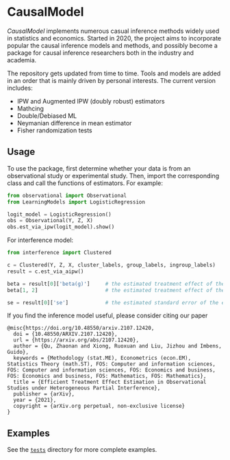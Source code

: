 # CausalModel

*CausalModel* implements numerous casual inference methods widely used in statistics and economics.
Started in 2020, the project aims to incorporate popular the causal inference models and methods, and possibly become a package for causal inference researchers both in the industry and academia.

The repository gets updated from time to time.
Tools and models are added in an order that is mainly driven by personal interests.
The current version includes:

* IPW and Augmented IPW (doubly robust) estimators
* Mathcing
* Double/Debiased ML
* Neymanian difference in mean estimator
* Fisher randomization tests

## Usage

To use the package, first determine whether your data is from an observational study or experimental study.
Then, import the corresponding class and call the functions of estimators.
For example:

```python
from observational import Observational
from LearningModels import LogisticRegression

logit_model = LogisticRegression()
obs = Observational(Y, Z, X)
obs.est_via_ipw(logit_model).show()
```

For interference model:

```python
from interference import Clustered

c = Clustered(Y, Z, X, cluster_labels, group_labels, ingroup_labels)
result = c.est_via_aipw()

beta = result[0]['beta(g)']     # the estimated treatment effect of the first group
beta[1, 2]                      # the estimated treatment effect of the first group when there are 1 treated neighbour in the first group and 2 treated neighbours in the second group

se = result[0]['se']            # the estimated standard error of the estimated treatment effect of the first group
``` 

If you find the inference model useful, please consider citing our paper

```
@misc{https://doi.org/10.48550/arxiv.2107.12420,
  doi = {10.48550/ARXIV.2107.12420},
  url = {https://arxiv.org/abs/2107.12420},
  author = {Qu, Zhaonan and Xiong, Ruoxuan and Liu, Jizhou and Imbens, Guido},
  keywords = {Methodology (stat.ME), Econometrics (econ.EM), Statistics Theory (math.ST), FOS: Computer and information sciences, FOS: Computer and information sciences, FOS: Economics and business, FOS: Economics and business, FOS: Mathematics, FOS: Mathematics},
  title = {Efficient Treatment Effect Estimation in Observational Studies under Heterogeneous Partial Interference},
  publisher = {arXiv},
  year = {2021},
  copyright = {arXiv.org perpetual, non-exclusive license}
}
```

## Examples

See the [`tests`](tests) directory for more complete examples.

